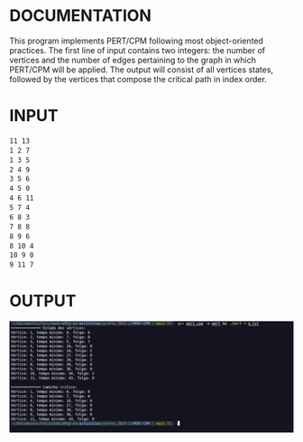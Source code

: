 # DOCUMENTATION
This program implements PERT/CPM following most object-oriented practices. The first line of input contains two integers: the number of vertices and the number of edges pertaining to the graph in which PERT/CPM will be applied. The output will consist of all vertices states, followed by the vertices that compose the critical path in index order.

# INPUT
```bash 
11 13
1 2 7
1 3 5
2 4 9
3 5 6
4 5 0
4 6 11
5 7 4
6 8 3
7 8 8
8 9 6
8 10 4
10 9 0
9 11 7
```

# OUTPUT
![alt text](image.png)
